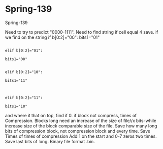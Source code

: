 # Spring-139
Spring-139

Need to try to predict "0000-1111". Need to find string if cell equal 4 save. if we find on the string 
                                                                                    if b[0:2]="00":	
                                                                                        bits1="01"

                                                                                    elif b[0:2]="01":	
                                                                                        bits1="00"
                                                                                    
                                                                                    elif b[0:2]="10":	
                                                                                        bits1="11"


                                                                                    elif b[0:2]="11":	
                                                                                        bits1="10"
                                                                                       
and where it that on top, find if 0. if block not compress, times of Compression. Blocks long need an increase of the size of file//x bits-while increase size of the block comparable size of the file. Save how many long bits of compression block, not compression block and every time. Save Times of times of compression Add 1 on the start and 0-7 zeros two times. Save last bits of long. Binary file format .bin.

